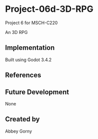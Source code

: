 # Project-06d-3D-RPG

Project 6 for MSCH-C220

An 3D RPG
## Implementation

Built using Godot 3.4.2


## References


## Future Development

None

## Created by 

Abbey Gorny
